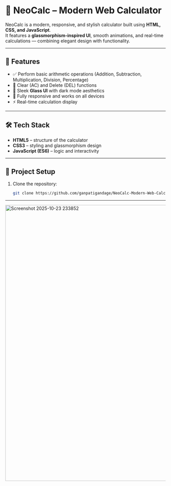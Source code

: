 # 🧮 NeoCalc – Modern Web Calculator

NeoCalc is a modern, responsive, and stylish calculator built using **HTML, CSS, and JavaScript**.  
It features a **glassmorphism-inspired UI**, smooth animations, and real-time calculations — combining elegant design with functionality.

---

## 🚀 Features

- ✅ Perform basic arithmetic operations (Addition, Subtraction, Multiplication, Division, Percentage)
- 🧹 Clear (AC) and Delete (DEL) functions
- 💎 Sleek **Glass UI** with dark mode aesthetics
- 📱 Fully responsive and works on all devices
- ⚡ Real-time calculation display

---

## 🛠️ Tech Stack

- **HTML5** – structure of the calculator  
- **CSS3** – styling and glassmorphism design  
- **JavaScript (ES6)** – logic and interactivity  

---

## 📂 Project Setup

1. Clone the repository:
   ```bash
   git clone https://github.com/ganpatigandage/NeoCalc-Modern-Web-Calculator.git


---



   <img width="593" height="865" alt="Screenshot 2025-10-23 233852" src="https://github.com/user-attachments/assets/5bb3bae0-fa1f-4852-923e-50607246904e" />


